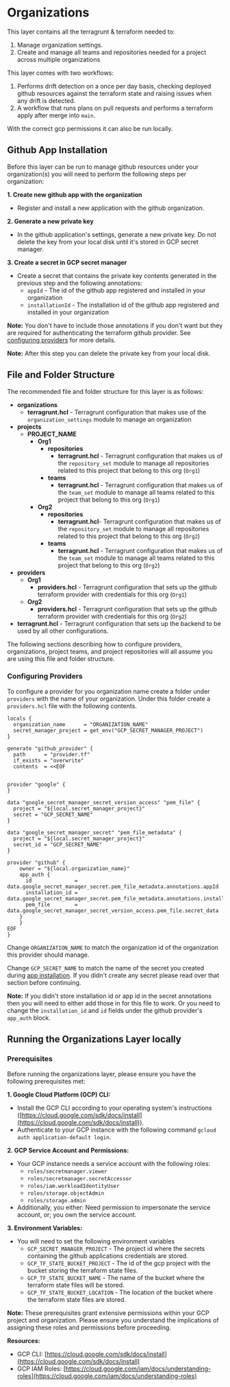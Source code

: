 # Organizations

This layer contains all the terragrunt & terraform needed to:

1. Manage organization settings.
2. Create and manage all teams and repositories needed for a project across multiple organizations

This layer comes with two workflows:

1. Performs drift detection on a once per day basis, checking deployed github resources against the terraform state and raising issues when any drift is detected.
2. A workflow that runs plans on pull requests and performs a terraform apply after merge into `main`.

With the correct gcp permissions it can also be run locally.

## Github App Installation

Before this layer can be run to manage github resources under your organization(s) you will need to perform the following steps per organization:

**1. Create new github app with the organization**

* Register and install a new application with the github organization.

**2. Generate a new private key**

* In the github application's settings, generate a new private key. Do not delete the key from your local disk until it's stored in GCP secret manager.

**3. Create a secret in GCP secret manager**

* Create a secret that contains the private key contents generated in the previous step and the following annotations:
    * `appId` - The id of the github app registered and installed in your organization
    * `installationId` - The installation id of the github app registered and installed in your organization

**Note:** You don't have to include those annotations if you don't want but they are required for authenticating the terraform github provider. See [configuring providers](#configuring-providers) for more details.

**Note:** After this step you can delete the private key from your local disk.

## File and Folder Structure

The recommended file and folder structure for this layer is as follows:

* **organizations**
    * **terragrunt.hcl** - Terragrunt configuration that makes use of the `organization_settings` module to manage an organization
* **projects**
    * **PROJECT_NAME**
        * **Org1**
            * **repositories**
                * **terragrunt.hcl** - Terragrunt configuration that makes us of the `repository_set` module to manage all repositories related to this project that belong to this org (`Org1`)
            * **teams**
                * **terragrunt.hcl** - Terragrunt configuration that makes us of the `team_set` module to manage all teams related to this project that belong to this org (`Org1`)
        * **Org2**
            * **repositories**
                * **terragrunt.hcl**- Terragrunt configuration that makes us of the `repository_set` module to manage all repositories related to this project that belong to this org (`Org2`)
            * **teams**
                * **terragrunt.hcl** - Terragrunt configuration that makes us of the `team_set` module to manage all teams related to this project that belong to this org (`Org2`)
* **providers**
    * **Org1**
        * **providers.hcl** - Terragrunt configuration that sets up the github terraform provider with credentials for this org (`Org1`)
    * **Org2**
        * **providers.hcl** - Terragrunt configuration that sets up the github terraform provider with credentials for this org (`Org2`)
* **terragrunt.hcl** - Terragrunt configuration that sets up the backend to be used by all other configurations.

The following sections describing how to configure providers, organizations, project teams, and project repositories will all assume you are using this file and folder structure.

### Configuring Providers

To configure a provider for you organization name create a folder under `providers` with the name of your organization. Under this folder create a `providers.hcl` file with the following contents.

```
locals {
  organization_name      = "ORGANIZATION_NAME"
  secret_manager_project = get_env("GCP_SECRET_MANAGER_PROJECT")
}

generate "github_provider" {
  path      = "provider.tf"
  if_exists = "overwrite"
  contents  = <<EOF


provider "google" {
}

data "google_secret_manager_secret_version_access" "pem_file" {
  project = "${local.secret_manager_project}"
  secret = "GCP_SECRET_NAME"
}

data "google_secret_manager_secret" "pem_file_metadata" {
  project = "${local.secret_manager_project}"
  secret_id = "GCP_SECRET_NAME"
}

provider "github" {
    owner = "${local.organization_name}"
    app_auth {
      id              = data.google_secret_manager_secret.pem_file_metadata.annotations.appId        
      installation_id = data.google_secret_manager_secret.pem_file_metadata.annotations.installationId 
      pem_file        = data.google_secret_manager_secret_version_access.pem_file.secret_data
    }
    }
EOF
}
```

Change `ORGANIZATION_NAME` to match the organization id of the organization this provider should manage.

Change `GCP_SECRET_NAME` to match the name of the secret you created during [app installation](#github-app-installation). If you didn't create any secret please read over that section before continuing.

**Note:** If you didn't store installation id or app id in the secret annotations then you will need to either add those in for this file to work. Or you need to change the `installation_id` and `id` fields under the github provider's `app_auth` block. 

## Running the Organizations Layer locally

### Prerequisites

Before running the organizations layer, please ensure you have the following prerequisites met:

**1. Google Cloud Platform (GCP) CLI:**

* Install the GCP CLI according to your operating system's instructions ([https://cloud.google.com/sdk/docs/install](https://cloud.google.com/sdk/docs/install)).
* Authenticate to your GCP instance with the following command `gcloud auth application-default login`.

**2. GCP Service Account and Permissions:**

* Your GCP instance needs a service account with the following roles:
    * `roles/secretmanager.viewer`
    * `roles/secretmanager.secretAccessor`
    * `roles/iam.workloadIdentityUser`
    * `roles/storage.objectAdmin`
    * `roles/storage.admin`
* Additionally, you either: Need permission to impersonate the service account, or; you own the service account.

**3. Environment Variables:**
* You will need to set the following environment variables
    * `GCP_SECRET_MANAGER_PROJECT` - The project id where the secrets containing the github applications credentials are stored.
    * `GCP_TF_STATE_BUCKET_PROJECT` - The id of the gcp project with the bucket storing the terraform state files.
    * `GCP_TF_STATE_BUCKET_NAME` - The name of the bucket where the terraform state files will be stored.
    * `GCP_TF_STATE_BUCKET_LOCATION` - The location of the bucket where the terraform state files are stored.

**Note:** These prerequisites grant extensive permissions within your GCP project and organization. Please ensure you understand the implications of assigning these roles and permissions before proceeding.

**Resources:**

* GCP CLI: [https://cloud.google.com/sdk/docs/install](https://cloud.google.com/sdk/docs/install)
* GCP IAM Roles: [https://cloud.google.com/iam/docs/understanding-roles](https://cloud.google.com/iam/docs/understanding-roles)
